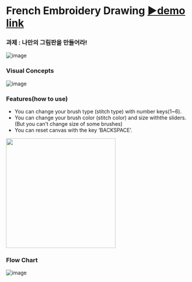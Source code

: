 # French Embroidery Drawing [▶demo link](https://editor.p5js.org/SimEunSeo/full/93nqVmCT3)
### 과제 : 나만의 그림판을 만들어라! 
![image](https://user-images.githubusercontent.com/55528304/221533909-afdb743c-a2ac-4a29-a116-82584ed85e08.png)

### Visual Concepts
![image](https://user-images.githubusercontent.com/55528304/221533836-03892498-e500-445a-97cd-7015415d4d98.png)

### Features(how to use)
- You can change your brush type (stitch type) with number keys(1~6).
- You can change your brush color (stitch color) and size withthe sliders. (But you can’t change size of some brushes)
- You can reset canvas with the key ‘BACKSPACE’.
<img width="300px" src="https://user-images.githubusercontent.com/55528304/221534173-4c1e25c8-43ce-4ad3-9677-a5cd0edc1d9f.png"/>

### Flow Chart
![image](https://user-images.githubusercontent.com/55528304/221534438-81ab0ee8-c032-45a3-8e3c-587bd0a4c04a.png)
